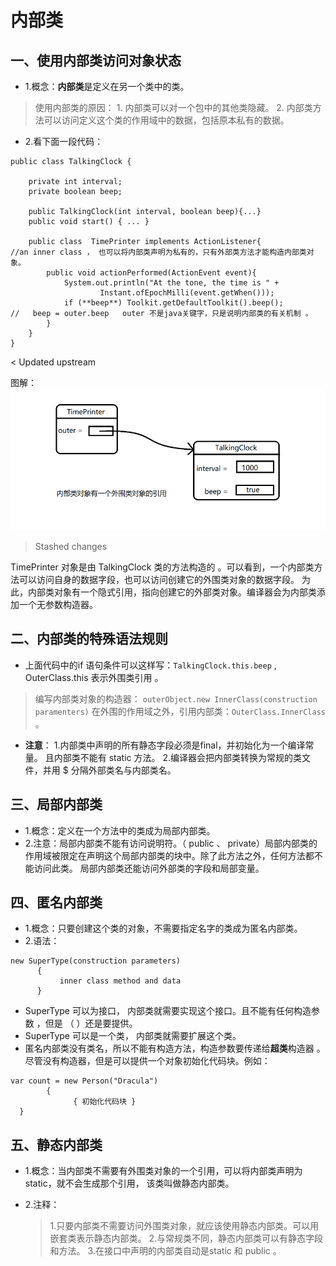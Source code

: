 # 内部类

## 一、使用内部类访问对象状态
- 1.概念：**内部类**是定义在另一个类中的类。 
> 使用内部类的原因：
     1. 内部类可以对一个包中的其他类隐藏。
     2. 内部类方法可以访问定义这个类的作用域中的数据，包括原本私有的数据。

- 2.看下面一段代码：
~~~
public class TalkingClock {
    
    private int interval;
    private boolean beep;
    
    public TalkingClock(int interval, boolean beep){...}
    public void start() { ... }
    
    public class  TimePrinter implements ActionListener{               //an inner class ， 也可以将内部类声明为私有的，只有外部类方法才能构造内部类对象。
        public void actionPerformed(ActionEvent event){
            System.out.println("At the tone, the time is " +
                    Instant.ofEpochMilli(event.getWhen()));
            if (**beep**) Toolkit.getDefaultToolkit().beep();           //   beep = outer.beep   outer 不是java关键字，只是说明内部类的有关机制 。
        }
    }
}
~~~

< Updated upstream

图解：![image](https://github.com/ktf-cool/JavaList/blob/master/images/%E5%86%85%E9%83%A8%E7%B1%BB.png)
> Stashed changes

  TimePrinter 对象是由 TalkingClock  类的方法构造的 。可以看到，一个内部类方法可以访问自身的数据字段，也可以访问创建它的外围类对象的数据字段。
为此，内部类对象有一个隐式引用，指向创建它的外部类对象。编译器会为内部类添加一个无参数构造器。

## 二、内部类的特殊语法规则
 - 上面代码中的if 语句条件可以这样写：`TalkingClock.this.beep`  ,  OuterClass.this 表示外围类引用 。
> 编写内部类对象的构造器： `outerObject.new InnerClass(construction paramenters)`
在外围的作用域之外，引用内部类：`OuterClass.InnerClass` 。

- **注意**：
1.内部类中声明的所有静态字段必须是final，并初始化为一个编译常量。 且内部类不能有 static 方法。
2.编译器会把内部类转换为常规的类文件，并用 $ 分隔外部类名与内部类名。

## 三、局部内部类
- 1.概念：定义在一个方法中的类成为局部内部类。
- 2.注意：局部内部类不能有访问说明符。（ public 、 private）局部内部类的作用域被限定在声明这个局部内部类的块中。除了此方法之外，任何方法都不能访问此类。
                 局部内部类还能访问外部类的字段和局部变量。

## 四、匿名内部类
- 1.概念：只要创建这个类的对象，不需要指定名字的类成为匿名内部类。
- 2.语法：
```
new SuperType(construction parameters)
      {
           inner class method and data
      }
```

- SuperType 可以为接口， 内部类就需要实现这个接口。且不能有任何构造参数 ，但是 （ ）还是要提供。
- SuperType 可以是一个类， 内部类就需要扩展这个类。
- 匿名内部类没有类名，所以不能有构造方法，构造参数要传递给**超类**构造器 。尽管没有构造器，但是可以提供一个对象初始化代码块。例如：

~~~
var count = new Person("Dracula")
        {
              { 初始化代码块 }    
  }
~~~

## 五、静态内部类
- 1.概念：当内部类不需要有外围类对象的一个引用，可以将内部类声明为static，就不会生成那个引用， 该类叫做静态内部类。
- 2.注释：

    >  1.只要内部类不需要访问外围类对象，就应该使用静态内部类。可以用嵌套类表示静态内部类。
        2.与常规类不同，静态内部类可以有静态字段和方法。
        3.在接口中声明的内部类自动是static 和 public 。
